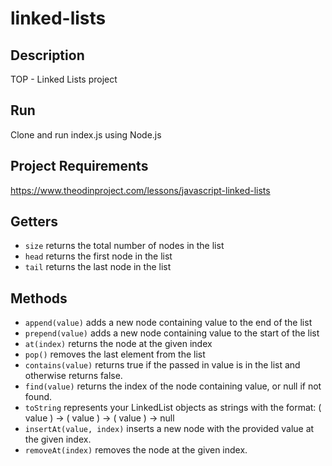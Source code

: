 # linked-lists

## Description
TOP - Linked Lists project  

## Run
Clone and run index.js using Node.js

## Project Requirements
https://www.theodinproject.com/lessons/javascript-linked-lists

## Getters
- `size` returns the total number of nodes in the list
- `head` returns the first node in the list
- `tail` returns the last node in the list

## Methods
- `append(value)` adds a new node containing value to the end of the list
- `prepend(value)` adds a new node containing value to the start of the list
- `at(index)` returns the node at the given index
- `pop()` removes the last element from the list
- `contains(value)` returns true if the passed in value is in the list and otherwise returns false.
- `find(value)` returns the index of the node containing value, or null if not found.
- `toString` represents your LinkedList objects as strings with the format: ( value ) -> ( value ) -> ( value ) -> null
- `insertAt(value, index)` inserts a new node with the provided value at the given index.
- `removeAt(index)` removes the node at the given index.
